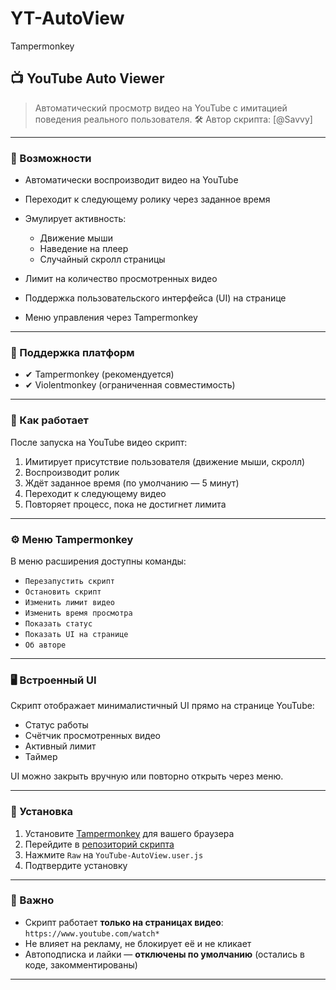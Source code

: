 # YT-AutoView
Tampermonkey

## 📺 YouTube Auto Viewer

> Автоматический просмотр видео на YouTube с имитацией поведения реального пользователя.
> 🛠 Автор скрипта: [@Savvy]

---

### 🚀 Возможности

* Автоматически воспроизводит видео на YouTube
* Переходит к следующему ролику через заданное время
* Эмулирует активность:

  * Движение мыши
  * Наведение на плеер
  * Случайный скролл страницы
* Лимит на количество просмотренных видео
* Поддержка пользовательского интерфейса (UI) на странице
* Меню управления через Tampermonkey

---

### 🧩 Поддержка платформ

* ✔ Tampermonkey (рекомендуется)
* ✔ Violentmonkey (ограниченная совместимость)

---

### 🧠 Как работает

После запуска на YouTube видео скрипт:

1. Имитирует присутствие пользователя (движение мыши, скролл)
2. Воспроизводит ролик
3. Ждёт заданное время (по умолчанию — 5 минут)
4. Переходит к следующему видео
5. Повторяет процесс, пока не достигнет лимита

---

### ⚙ Меню Tampermonkey

В меню расширения доступны команды:

* `Перезапустить скрипт`
* `Остановить скрипт`
* `Изменить лимит видео`
* `Изменить время просмотра`
* `Показать статус`
* `Показать UI на странице`
* `Об авторе`

---

### 🖥 Встроенный UI

Скрипт отображает минималистичный UI прямо на странице YouTube:

* Статус работы
* Счётчик просмотренных видео
* Активный лимит
* Таймер

UI можно закрыть вручную или повторно открыть через меню.

---

### 🔧 Установка

1. Установите [Tampermonkey](https://tampermonkey.net/) для вашего браузера
2. Перейдите в [репозиторий скрипта](https://github.com/Savvy08/YT-AutoView)
3. Нажмите `Raw` на `YouTube-AutoView.user.js`
4. Подтвердите установку

---

### 🛑 Важно

* Скрипт работает **только на страницах видео**: `https://www.youtube.com/watch*`
* Не влияет на рекламу, не блокирует её и не кликает
* Автоподписка и лайки — **отключены по умолчанию** (остались в коде, закомментированы)

---
